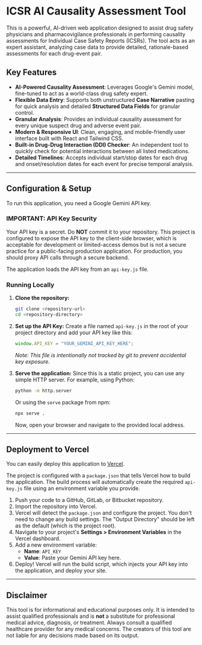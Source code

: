 # ICSR AI Causality Assessment Tool

This is a powerful, AI-driven web application designed to assist drug safety physicians and pharmacovigilance professionals in performing causality assessments for Individual Case Safety Reports (ICSRs). The tool acts as an expert assistant, analyzing case data to provide detailed, rationale-based assessments for each drug-event pair.

## Key Features

-   **AI-Powered Causality Assessment**: Leverages Google's Gemini model, fine-tuned to act as a world-class drug safety expert.
-   **Flexible Data Entry**: Supports both unstructured **Case Narrative** pasting for quick analysis and detailed **Structured Data Fields** for granular control.
-   **Granular Analysis**: Provides an individual causality assessment for every unique suspect drug and adverse event pair.
-   **Modern & Responsive UI**: Clean, engaging, and mobile-friendly user interface built with React and Tailwind CSS.
-   **Built-in Drug-Drug Interaction (DDI) Checker**: An independent tool to quickly check for potential interactions between all listed medications.
-   **Detailed Timelines**: Accepts individual start/stop dates for each drug and onset/resolution dates for each event for precise temporal analysis.

---

## Configuration & Setup

To run this application, you need a Google Gemini API key.

### **IMPORTANT: API Key Security**

Your API key is a secret. Do **NOT** commit it to your repository. This project is configured to expose the API key to the client-side browser, which is acceptable for development or limited-access demos but is not a secure practice for a public-facing production application. For production, you should proxy API calls through a secure backend.

The application loads the API key from an `api-key.js` file.

### Running Locally

1.  **Clone the repository:**
    ```bash
    git clone <repository-url>
    cd <repository-directory>
    ```

2.  **Set up the API Key:**
    Create a file named `api-key.js` in the root of your project directory and add your API key like this:
    ```javascript
    window.API_KEY = "YOUR_GEMINI_API_KEY_HERE";
    ```
    *Note: This file is intentionally not tracked by git to prevent accidental key exposure.*

3.  **Serve the application:**
    Since this is a static project, you can use any simple HTTP server. For example, using Python:
    ```bash
    python -m http.server
    ```
    Or using the `serve` package from npm:
    ```bash
    npx serve .
    ```
    Now, open your browser and navigate to the provided local address.

---

## Deployment to Vercel

You can easily deploy this application to [Vercel](https://vercel.com).

The project is configured with a `package.json` that tells Vercel how to build the application. The build process will automatically create the required `api-key.js` file using an environment variable you provide.

1.  Push your code to a GitHub, GitLab, or Bitbucket repository.
2.  Import the repository into Vercel.
3.  Vercel will detect the `package.json` and configure the project. You don't need to change any build settings. The "Output Directory" should be left as the default (which is the project root).
4.  Navigate to your project's **Settings > Environment Variables** in the Vercel dashboard.
5.  Add a new environment variable:
    -   **Name**: `API_KEY`
    -   **Value**: Paste your Gemini API key here.
6.  Deploy! Vercel will run the build script, which injects your API key into the application, and deploy your site.

---

## Disclaimer

This tool is for informational and educational purposes only. It is intended to assist qualified professionals and is **not** a substitute for professional medical advice, diagnosis, or treatment. Always consult a qualified healthcare provider for any medical concerns. The creators of this tool are not liable for any decisions made based on its output.
